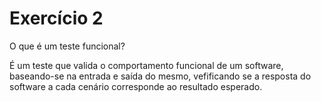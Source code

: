 # Exercício 2

O que é um teste funcional?

É um teste que valida o comportamento funcional de um software, baseando-se
na entrada e saída do mesmo, vefificando se a resposta do software a cada
cenário corresponde ao resultado esperado.